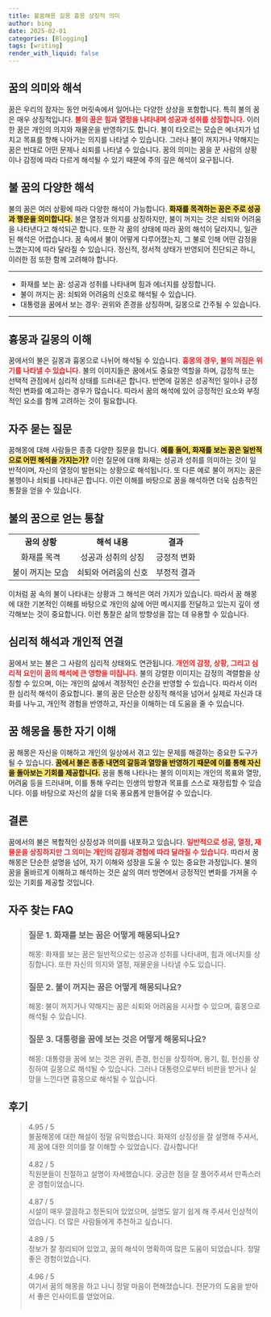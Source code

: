 ```yaml
---
title: 불꿈해몽 길몽 흉몽 상징적 의미
author: bing
date: 2025-02-01
categories: [Blogging]
tags: [writing]
render_with_liquid: false
---
```



<h2 id='꿈의 의미와 해석'>꿈의 의미와 해석</h2>

<p>꿈은 우리의 잠자는 동안 머릿속에서 일어나는 다양한 상상을 포함합니다. 특히 불의 꿈은 매우 상징적입니다. <b><span style="color: #ee2323;">불의 꿈은 힘과 열정을 나타내며 성공과 성취를 상징합니다.</span></b> 이러한 꿈은 개인의 의지와 재물운을 반영하기도 합니다. 불이 타오르는 모습은 에너지가 넘치고 목표를 향해 나아가는 의지를 나타낼 수 있습니다. 그러나 불이 꺼지거나 약해지는 꿈은 반대로 어떤 문제나 쇠퇴를 나타낼 수 있습니다. 꿈의 의미는 꿈을 꾼 사람의 상황이나 감정에 따라 다르게 해석될 수 있기 때문에 주의 깊은 해석이 요구됩니다.</p>

<h2 id='불 꿈의 다양한 해석'>불 꿈의 다양한 해석</h2>

<p>불의 꿈은 여러 상황에 따라 다양한 해석이 가능합니다. <b><span style="background-color: #ffe066;">화재를 목격하는 꿈은 주로 성공과 행운을 의미합니다.</span></b> 불은 열정과 의지를 상징하지만, 불이 꺼지는 것은 쇠퇴와 어려움을 나타낸다고 해석되곤 합니다. 또한 각 꿈의 상태에 따라 꿈의 해석이 달라지니, 일관된 해석은 어렵습니다. 꿈 속에서 불이 어떻게 다루어졌는지, 그 불로 인해 어떤 감정을 느꼈는지에 따라 달라질 수 있습니다. 정신적, 정서적 상태가 반영되어 진단되곤 하니, 이러한 점 또한 함께 고려해야 합니다.</p>

<hr />

<ul>
    <li>화재를 보는 꿈: 성공과 성취를 나타내며 힘과 에너지를 상징합니다.</li>
    <li>불이 꺼지는 꿈: 쇠퇴와 어려움의 신호로 해석될 수 있습니다.</li>
    <li>대통령을 꿈에서 보는 경우: 권위와 존경을 상징하며, 길몽으로 간주될 수 있습니다.</li>
</ul>

<hr />

<h2 id='흉몽과 길몽의 이해'>흉몽과 길몽의 이해</h2>

<p>꿈에서의 불은 길몽과 흉몽으로 나뉘어 해석될 수 있습니다. <b><span style="color: #ee2323;">흉몽의 경우, 불의 꺼짐은 위기를 나타낼 수 있습니다.</span></b> 불의 이미지들은 꿈에서도 중요한 역할을 하며, 감정적 또는 선택적 관점에서 심리적 상태를 드러내곤 합니다. 반면에 길몽은 성공적인 일이나 긍정적인 변화를 예고하는 경우가 많습니다. 따라서 꿈의 해석에 있어 긍정적인 요소와 부정적인 요소를 함께 고려하는 것이 필요합니다.</p>

<h2 id='자주 묻는 질문'>자주 묻는 질문</h2>

<p>꿈해몽에 대해 사람들은 종종 다양한 질문을 합니다. <b><span style="background-color: #ffe066;">예를 들어, 화재를 보는 꿈은 일반적으로 어떤 해석을 가지는가?</span></b> 이런 질문에 대해 화재는 성공과 성취를 의미하는 것이 일반적이며, 자신의 열정이 발현되는 상황으로 해석됩니다. 또 다른 예로 불이 꺼지는 꿈은 불행이나 쇠퇴를 나타내곤 합니다. 이런 이해를 바탕으로 꿈을 해석하면 더욱 심층적인 통찰을 얻을 수 있습니다.</p>

<h2 id='불의 꿈으로 얻는 통찰'>불의 꿈으로 얻는 통찰</h2>

<table>
    <tr>
        <td style="text-align: center; height: 17px;"><b>꿈의 상황</b></td>
        <td style="text-align: center; height: 17px;"><b>해석 내용</b></td>
        <td style="text-align: center; height: 17px;"><b>결과</b></td>
    </tr>
    <tr>
        <td style="text-align: center; height: 17px;">화재를 목격</td>
        <td style="text-align: center; height: 17px;">성공과 성취의 상징</td>
        <td style="text-align: center; height: 17px;">긍정적 변화</td>
    </tr>
    <tr>
        <td style="text-align: center; height: 17px;">불이 꺼지는 모습</td>
        <td style="text-align: center; height: 17px;">쇠퇴와 어려움의 신호</td>
        <td style="text-align: center; height: 17px;">부정적 결과</td>
    </tr>
</table>

<p>이처럼 꿈 속의 불이 나타내는 상황과 그 해석은 여러 가지가 있습니다. 따라서 꿈 해몽에 대한 기본적인 이해를 바탕으로 개인의 삶에 어떤 메시지를 전달하고 있는지 깊이 생각해보는 것이 중요합니다. 이런 통찰은 삶의 방향성을 잡는 데 유용할 수 있습니다.</p>

<h2 id='심리적 해석과 개인적 연결'>심리적 해석과 개인적 연결</h2>

<p>꿈에서 보는 불은 그 사람의 심리적 상태와도 연관됩니다. <b><span style="color: #ee2323;">개인의 감정, 상황, 그리고 심리적 요인이 꿈의 해석에 큰 영향을 미칩니다.</span></b> 불의 강렬한 이미지는 감정의 격렬함을 상징할 수 있으며, 이는 개인의 삶에서 격정적인 순간을 반영할 수 있습니다. 따라서 이러한 심리적 해석이 중요합니다. 불의 꿈은 단순한 상징적 해석을 넘어서 실제로 자신과 대화를 나누고, 개인적 경험을 반영하고, 자신을 이해하는 데 도움을 줄 수 있습니다.</p>

<h2 id='꿈 해몽을 통한 자기 이해'>꿈 해몽을 통한 자기 이해</h2>

<p>꿈 해몽은 자신을 이해하고 개인의 일상에서 겪고 있는 문제를 해결하는 중요한 도구가 될 수 있습니다. <b><span style="background-color: #ffe066;">꿈에서 불은 종종 내면의 갈등과 열망을 반영하기 때문에 이를 통해 자신을 돌아보는 기회를 제공합니다.</span></b> 꿈을 통해 나타나는 불의 이미지는 개인의 목표와 열망, 어려움 등을 드러내며, 이를 통해 우리는 인생의 방향과 목표를 스스로 재정립할 수 있습니다. 이를 바탕으로 자신의 삶을 더욱 풍요롭게 만들어갈 수 있습니다.</p>

<h2 id='결론'>결론</h2>

<p>꿈에서의 불은 복합적인 상징성과 의미를 내포하고 있습니다. <b><span style="color: #ee2323;">일반적으로 성공, 열정, 재물운을 상징하지만 그 의미는 개인의 감정과 경험에 따라 달라질 수 있습니다.</span></b> 따라서 꿈해몽은 단순한 설명을 넘어, 자기 이해와 성장을 도울 수 있는 중요한 과정입니다. 불의 꿈을 올바르게 이해하고 해석하는 것은 삶의 여러 방면에서 긍정적인 변화를 가져올 수 있는 기회를 제공할 것입니다.</p>


<h2 id='자주_찾는_FAQ'>자주 찾는 FAQ</h2>
<div itemscope="" itemtype="https://schema.org/FAQPage"> 
<blockquote> 
<div itemscope="" itemprop="mainEntity" itemtype="https://schema.org/Question"> 
<h3 itemprop="name">질문 1. 화재를 보는 꿈은 어떻게 해몽되나요?</h3> 
<div itemscope="" itemprop="acceptedAnswer" itemtype="https://schema.org/Answer"> 
<span itemprop="text"> 
<p>해몽: 화재를 보는 꿈은 일반적으로는 성공과 성취를 나타내며, 힘과 에너지를 상징합니다. 또한 자신의 의지와 열정, 재물운을 나타낼 수도 있습니다.</p> 
</span> 
</div> 
</div> 

<div itemscope="" itemprop="mainEntity" itemtype="https://schema.org/Question"> 
<h3 itemprop="name">질문 2. 불이 꺼지는 꿈은 어떻게 해몽되나요?</h3> 
<div itemscope="" itemprop="acceptedAnswer" itemtype="https://schema.org/Answer"> 
<span itemprop="text"> 
<p>해몽: 불이 꺼지거나 약해지는 꿈은 쇠퇴와 어려움을 시사할 수 있으며, 흉몽으로 해석될 수 있습니다.</p> 
</span> 
</div> 
</div> 

<div itemscope="" itemprop="mainEntity" itemtype="https://schema.org/Question"> 
<h3 itemprop="name">질문 3. 대통령을 꿈에 보는 것은 어떻게 해몽되나요?</h3> 
<div itemscope="" itemprop="acceptedAnswer" itemtype="https://schema.org/Answer"> 
<span itemprop="text"> 
<p>해몽: 대통령을 꿈에 보는 것은 권위, 존경, 헌신을 상징하며, 용기, 힘, 헌신을 상징하여 길몽으로 해석될 수 있습니다. 그러나 대통령으로부터 비판을 받거나 실망을 느낀다면 흉몽으로 해석될 수 있습니다.</p> 
</span> 
</div> 
</div> 
</blockquote> 
</div>
<h2 id='후기'>후기</h2>
<div itemscope itemtype="https://schema.org/Product">
  <blockquote>
  <div itemprop="review" itemscope itemtype="https://schema.org/Review">
      <div itemprop="reviewRating" itemscope itemtype="https://schema.org/Rating"> <span itemprop="ratingValue">4.95</span> / <span itemprop="bestRating">5</span> </div>
      <span itemprop="reviewBody">불꿈해몽에 대한 해설이 정말 유익했습니다. 화재의 상징성을 잘 설명해 주셔서, 제 꿈에 대한 의미를 잘 이해할 수 있었습니다. 감사합니다!</span>
  </div>
  <br>
  <div itemprop="review" itemscope itemtype="https://schema.org/Review">
      <div itemprop="reviewRating" itemscope itemtype="https://schema.org/Rating"> <span itemprop="ratingValue">4.82</span> / <span itemprop="bestRating">5</span> </div>
      <span itemprop="reviewBody">직원분들이 친절하고 설명이 자세했습니다. 궁금한 점을 잘 풀어주셔서 만족스러운 경험이었습니다.</span>
  </div>
  <br>
  <div itemprop="review" itemscope itemtype="https://schema.org/Review">
      <div itemprop="reviewRating" itemscope itemtype="https://schema.org/Rating"> <span itemprop="ratingValue">4.87</span> / <span itemprop="bestRating">5</span> </div>
      <span itemprop="reviewBody">시설이 매우 깔끔하고 정돈되어 있었으며, 설명도 알기 쉽게 해 주셔서 인상적이었습니다. 더 많은 사람들에게 추천하고 싶습니다.</span>
  </div>
  <br>
  <div itemprop="review" itemscope itemtype="https://schema.org/Review">
      <div itemprop="reviewRating" itemscope itemtype="https://schema.org/Rating"> <span itemprop="ratingValue">4.89</span> / <span itemprop="bestRating">5</span> </div>
      <span itemprop="reviewBody">정보가 잘 정리되어 있었고, 꿈의 해석이 명확하여 많은 도움이 되었습니다. 정말 좋은 경험이었습니다.</span>
  </div>
  <br>
  <div itemprop="review" itemscope itemtype="https://schema.org/Review">
      <div itemprop="reviewRating" itemscope itemtype="https://schema.org/Rating"> <span itemprop="ratingValue">4.96</span> / <span itemprop="bestRating">5</span> </div>
      <span itemprop="reviewBody">여기서 꿈의 해몽을 하고 나니 정말 마음이 편해졌습니다. 전문가의 도움을 받아서 좋은 인사이트를 얻었어요.</span>
  </div>
  <br>
  </blockquote>
</div>
